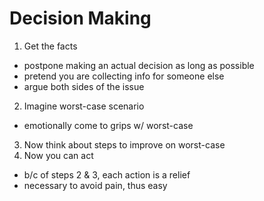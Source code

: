 # Decision Making
1. Get the facts
  - postpone making an actual decision as long as possible
  - pretend you are collecting info for someone else
  - argue both sides of the issue
2. Imagine worst-case scenario
  - emotionally come to grips w/ worst-case
3. Now think about steps to improve on worst-case
4. Now you can act
  - b/c of steps 2 & 3, each action is a relief
  - necessary to avoid pain, thus easy
